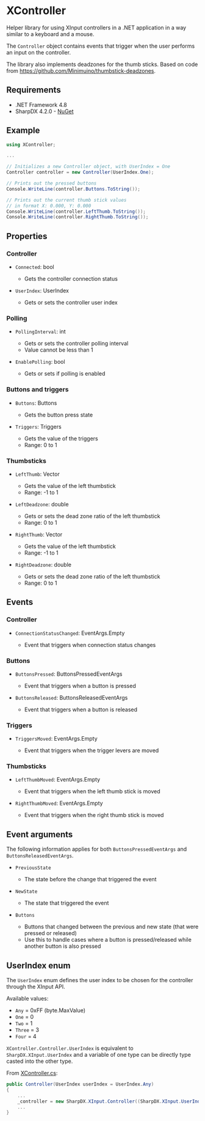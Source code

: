 # XController

Helper library for using XInput controllers in a .NET application in a way similar to a keyboard and a mouse.

The `Controller` object contains events that trigger when the user performs an input on the controller.

The library also implements deadzones for the thumb sticks. Based on code from https://github.com/Minimuino/thumbstick-deadzones.

## Requirements

-   .NET Framework 4.8
-   SharpDX 4.2.0 - [NuGet](https://www.nuget.org/packages/SharpDX.XInput)

## Example

```C#
using XController;

...

// Initializes a new Controller object, with UserIndex = One
Controller controller = new Controller(UserIndex.One);

// Prints out the pressed buttons
Console.WriteLine(controller.Buttons.ToString());

// Prints out the current thumb stick values
// in format X: 0.000, Y: 0.000
Console.WriteLine(controller.LeftThumb.ToString());
Console.WriteLine(controller.RightThumb.ToString());
```

## Properties

### Controller

-   `Connected`: bool

    -   Gets the controller connection status

-   `UserIndex`: UserIndex

    -   Gets or sets the controller user index

### Polling

-   `PollingInterval`: int

    -   Gets or sets the controller polling interval
    -   Value cannot be less than 1

-   `EnablePolling`: bool

    -   Gets or sets if polling is enabled

### Buttons and triggers

-   `Buttons`: Buttons

    -   Gets the button press state

-   `Triggers`: Triggers

    -   Gets the value of the triggers
    -   Range: 0 to 1

### Thumbsticks

-   `LeftThumb`: Vector

    -   Gets the value of the left thumbstick
    -   Range: -1 to 1

-   `LeftDeadzone`: double

    -   Gets or sets the dead zone ratio of the left thumbstick
    -   Range: 0 to 1

-   `RightThumb`: Vector

    -   Gets the value of the left thumbstick
    -   Range: -1 to 1

-   `RightDeadzone`: double

    -   Gets or sets the dead zone ratio of the left thumbstick
    -   Range: 0 to 1

## Events

### Controller

-   `ConnectionStatusChanged`: EventArgs.Empty

    -   Event that triggers when connection status changes

### Buttons

-   `ButtonsPressed`: ButtonsPressedEventArgs

    -   Event that triggers when a button is pressed

-   `ButtonsReleased`: ButtonsReleasedEventArgs

    -   Event that triggers when a button is released

### Triggers

-   `TriggersMoved`: EventArgs.Empty

    -   Event that triggers when the trigger levers are moved

### Thumbsticks

-   `LeftThumbMoved`: EventArgs.Empty

    -   Event that triggers when the left thumb stick is moved

-   `RightThumbMoved`: EventArgs.Empty

    -   Event that triggers when the right thumb stick is moved

## Event arguments

The following information applies for both `ButtonsPressedEventArgs` and `ButtonsReleasedEventArgs`.

-   `PreviousState`

    -   The state before the change that triggered the event

-   `NewState`

    -   The state that triggered the event

-   `Buttons`
    -   Buttons that changed between the previous and new state (that were pressed or released)
    -   Use this to handle cases where a button is pressed/released while another button is also pressed

## UserIndex enum

The `UserIndex` enum defines the user index to be chosen for the controller through the XInput API.

Available values:

-   `Any` = 0xFF (byte.MaxValue)
-   `One` = 0
-   `Two` = 1
-   `Three` = 3
-   `Four` = 4

`XController.Controller.UserIndex` is equivalent to `SharpDX.XInput.UserIndex` and a variable of one type can be directly type casted into the other type.

From [XController.cs](XController/XController.cs):

```C#
public Controller(UserIndex userIndex = UserIndex.Any)
{
    ...
    _controller = new SharpDX.XInput.Controller((SharpDX.XInput.UserIndex)userIndex);
    ...
}
```
